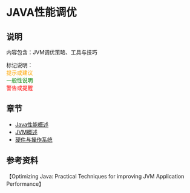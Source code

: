 # JAVA性能调优

## 说明

内容包含：JVM调优策略、工具与技巧

标记说明：
<br/><span style="color:orange; ">提示或建议</span>
<br/><span style="color:green; ">一般性说明</span>
<br/><span style="color:red; ">警告或提醒</span>

## 章节

* [Java性能概述](performance-overview.md)
* [JVM概述](jvm-overview.md)
* [硬件与操作系统](hardware&os.md)

## 参考资料

【Optimizing Java: Practical Techniques for improving JVM Application Performance】

